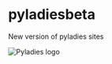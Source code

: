 # pyladiesbeta
New version of pyladies sites

![Pyladies logo](http://spb.pyladies.com/assets/images/pylady_geek.png)
